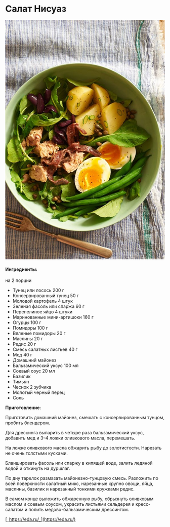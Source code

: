 # Салат Нисуаз

![Нисуаз](../pics/47d3293b293f55cb73c94124feff21ad.jpg)

#### Ингредиенты:

на 2 порции

* Тунец или лосось 200 г
* Консервированный тунец 50 г
* Молодой картофель 4 штук
* Зеленая фасоль или спаржа 60 г
* Перепелиное яйцо 4 штуки
* Маринованные мини-артишоки 160 г
* Огурцы 100 г
* Помидоры 100 г
* Вяленые помидоры 20 г
* Маслины 20 г
* Редис 20 г
* Смесь салатных листьев 40 г
* Мед 40 г
* Домашний майонез
* Бальзамический уксус 100 мл
* Соевый соус 20 мл
* Базилик
* Тимьян
* Чеснок 2 зубчика
* Молотый черный перец
* Соль

**Приготовление**:

Приготовить домашний майонез, смешать с консервированным тунцом, пробить блендером.

Для дрессинга выпарить в четыре раза бальзамический уксус, добавить мед и 3–4 ложки оливкового масла, перемешать.

На ложке оливкового масла обжарить рыбу до золотистости. Нарезать не очень толстыми кусками.

Бланшировать фасоль или спаржу в кипящей воде, залить ледяной водой и откинуть на дуршлаг.

По дну тарелок размазать майонезно-тунцовую смесь. Разложить по всей поверхности салатный микс, нарезанные крупно овощи, яйца, маслины, базилик и нарезанный тонкими кружками редис.

В самом конце выложить обжаренную рыбу, сбрызнуть оливковым маслом и соевым соусом, украсить листьями сельдерея и кресс-салатом и полить медово-бальзамическим дрессингом.

[_https://eda.ru/_](https://eda.ru/)



